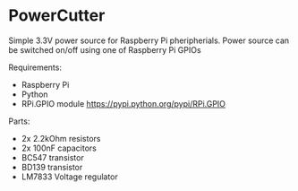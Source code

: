 PowerCutter
===========

Simple 3.3V power source for Raspberry Pi pheripherials. Power source can be switched on/off using one of Raspberry Pi GPIOs

Requirements:
* Raspberry Pi
* Python
* RPi.GPIO module https://pypi.python.org/pypi/RPi.GPIO

Parts:
* 2x 2.2kOhm resistors
* 2x 100nF capacitors
* BC547 transistor
* BD139 transistor
* LM7833 Voltage regulator

